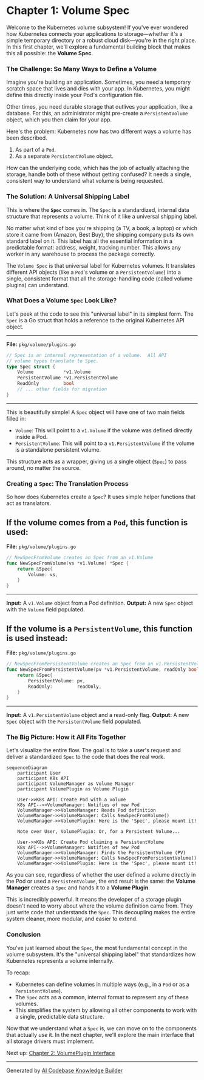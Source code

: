 # Chapter 1: Volume Spec

Welcome to the Kubernetes volume subsystem! If you've ever wondered how Kubernetes connects your applications to storage—whether it's a simple temporary directory or a robust cloud disk—you're in the right place. In this first chapter, we'll explore a fundamental building block that makes this all possible: the **Volume Spec**.

### The Challenge: So Many Ways to Define a Volume

Imagine you're building an application. Sometimes, you need a temporary scratch space that lives and dies with your app. In Kubernetes, you might define this directly inside your Pod's configuration file.

Other times, you need durable storage that outlives your application, like a database. For this, an administrator might pre-create a `PersistentVolume` object, which you then claim for your app.

Here's the problem: Kubernetes now has two different ways a volume has been described.
1. As part of a `Pod`.
2. As a separate `PersistentVolume` object.

How can the underlying code, which has the job of actually attaching the storage, handle both of these without getting confused? It needs a single, consistent way to understand what volume is being requested.

### The Solution: A Universal Shipping Label

This is where the **`Spec`** comes in. The `Spec` is a standardized, internal data structure that represents a volume. Think of it like a universal shipping label.

No matter what kind of box you're shipping (a TV, a book, a laptop) or which store it came from (Amazon, Best Buy), the shipping company puts its own standard label on it. This label has all the essential information in a predictable format: address, weight, tracking number. This allows any worker in any warehouse to process the package correctly.

The `Volume Spec` is that universal label for Kubernetes volumes. It translates different API objects (like a `Pod`'s volume or a `PersistentVolume`) into a single, consistent format that all the storage-handling code (called volume plugins) can understand.

### What Does a Volume `Spec` Look Like?

Let's peek at the code to see this "universal label" in its simplest form. The `Spec` is a Go struct that holds a reference to the original Kubernetes API object.

---
**File:** `pkg/volume/plugins.go`
```go
// Spec is an internal representation of a volume.  All API
// volume types translate to Spec.
type Spec struct {
	Volume           *v1.Volume
	PersistentVolume *v1.PersistentVolume
	ReadOnly         bool
	// ... other fields for migration
}
```
---

This is beautifully simple! A `Spec` object will have one of two main fields filled in:

*   `Volume`: This will point to a `v1.Volume` if the volume was defined directly inside a Pod.
*   `PersistentVolume`: This will point to a `v1.PersistentVolume` if the volume is a standalone persistent volume.

This structure acts as a wrapper, giving us a single object (`Spec`) to pass around, no matter the source.

### Creating a `Spec`: The Translation Process

So how does Kubernetes create a `Spec`? It uses simple helper functions that act as translators.

If the volume comes from a `Pod`, this function is used:
---
**File:** `pkg/volume/plugins.go`
```go
// NewSpecFromVolume creates an Spec from an v1.Volume
func NewSpecFromVolume(vs *v1.Volume) *Spec {
	return &Spec{
		Volume: vs,
	}
}
```
---
**Input:** A `v1.Volume` object from a Pod definition.
**Output:** A new `Spec` object with the `Volume` field populated.

If the volume is a `PersistentVolume`, this function is used instead:
---
**File:** `pkg/volume/plugins.go`
```go
// NewSpecFromPersistentVolume creates an Spec from an v1.PersistentVolume
func NewSpecFromPersistentVolume(pv *v1.PersistentVolume, readOnly bool) *Spec {
	return &Spec{
		PersistentVolume: pv,
		ReadOnly:         readOnly,
	}
}
```
---
**Input:** A `v1.PersistentVolume` object and a read-only flag.
**Output:** A new `Spec` object with the `PersistentVolume` field populated.

### The Big Picture: How it All Fits Together

Let's visualize the entire flow. The goal is to take a user's request and deliver a standardized `Spec` to the code that does the real work.

```mermaid
sequenceDiagram
    participant User
    participant K8s API
    participant VolumeManager as Volume Manager
    participant VolumePlugin as Volume Plugin

    User->>K8s API: Create Pod with a volume
    K8s API-->>VolumeManager: Notifies of new Pod
    VolumeManager->>VolumeManager: Reads Pod definition
    VolumeManager->>VolumeManager: Calls NewSpecFromVolume()
    VolumeManager->>VolumePlugin: Here is the 'Spec', please mount it!

    Note over User, VolumePlugin: Or, for a Persistent Volume...

    User->>K8s API: Create Pod claiming a PersistentVolume
    K8s API-->>VolumeManager: Notifies of new Pod
    VolumeManager->>VolumeManager: Finds the PersistentVolume (PV)
    VolumeManager->>VolumeManager: Calls NewSpecFromPersistentVolume()
    VolumeManager->>VolumePlugin: Here is the 'Spec', please mount it!
```

As you can see, regardless of whether the user defined a volume directly in the Pod or used a `PersistentVolume`, the end result is the same: the **Volume Manager** creates a `Spec` and hands it to a **Volume Plugin**.

This is incredibly powerful. It means the developer of a storage plugin doesn't need to worry about where the volume definition came from. They just write code that understands the `Spec`. This decoupling makes the entire system cleaner, more modular, and easier to extend.

### Conclusion

You've just learned about the `Spec`, the most fundamental concept in the volume subsystem. It's the "universal shipping label" that standardizes how Kubernetes represents a volume internally.

To recap:
*   Kubernetes can define volumes in multiple ways (e.g., in a `Pod` or as a `PersistentVolume`).
*   The `Spec` acts as a common, internal format to represent any of these volumes.
*   This simplifies the system by allowing all other components to work with a single, predictable data structure.

Now that we understand what a `Spec` is, we can move on to the components that actually *use* it. In the next chapter, we'll explore the main interface that all storage drivers must implement.

Next up: [Chapter 2: VolumePlugin Interface](02_volumeplugin_interface_.md)

---

Generated by [AI Codebase Knowledge Builder](https://github.com/The-Pocket/Tutorial-Codebase-Knowledge)